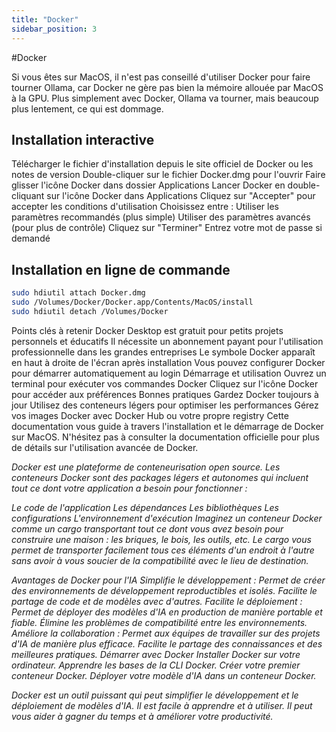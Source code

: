 ```yaml
---
title: "Docker"
sidebar_position: 3
---
```


#Docker

Si vous êtes sur MacOS, il n'est pas conseillé d'utiliser Docker pour faire tourner Ollama, car Docker ne gère pas bien la mémoire allouée par MacOS à la GPU. Plus simplement avec Docker, Ollama va tourner, mais beaucoup plus lentement, ce qui est dommage.

## Installation interactive
Télécharger le fichier d'installation depuis le site officiel de Docker ou les notes de version
Double-cliquer sur le fichier Docker.dmg pour l'ouvrir
Faire glisser l'icône Docker dans dossier Applications
Lancer Docker en double-cliquant sur l'icône Docker dans Applications
Cliquez sur "Accepter" pour accepter les conditions d'utilisation
Choisissez entre :
Utiliser les paramètres recommandés (plus simple)
Utiliser des paramètres avancés (pour plus de contrôle)
Cliquez sur "Terminer"
Entrez votre mot de passe si demandé

## Installation en ligne de commande

```bash
sudo hdiutil attach Docker.dmg
sudo /Volumes/Docker/Docker.app/Contents/MacOS/install
sudo hdiutil detach /Volumes/Docker
```
Points clés à retenir
Docker Desktop est gratuit pour petits projets personnels et éducatifs
Il nécessite un abonnement payant pour l'utilisation professionnelle dans les grandes entreprises
Le symbole Docker apparaît en haut à droite de l'écran après installation
Vous pouvez configurer Docker pour démarrer automatiquement au login
Démarrage et utilisation
Ouvrez un terminal pour exécuter vos commandes Docker
Cliquez sur l'icône Docker pour accéder aux préférences
Bonnes pratiques
Gardez Docker toujours à jour
Utilisez des conteneurs légers pour optimiser les performances
Gérez vos images Docker avec Docker Hub ou votre propre registry
Cette documentation vous guide à travers l'installation et le démarrage de Docker sur MacOS. N'hésitez pas à consulter la documentation officielle pour plus de détails sur l'utilisation avancée de Docker.


*Docker est une plateforme de conteneurisation open source. Les conteneurs Docker sont des packages légers et autonomes qui incluent tout ce dont votre application a besoin pour fonctionner :*

*Le code de l'application
Les dépendances
Les bibliothèques
Les configurations
L'environnement d'exécution
Imaginez un conteneur Docker comme un cargo transportant tout ce dont vous avez besoin pour construire une maison : les briques, le bois, les outils, etc. Le cargo vous permet de transporter facilement tous ces éléments d'un endroit à l'autre sans avoir à vous soucier de la compatibilité avec le lieu de destination.*

*Avantages de Docker pour l'IA
Simplifie le développement :
Permet de créer des environnements de développement reproductibles et isolés.
Facilite le partage de code et de modèles avec d'autres.
Facilite le déploiement :
Permet de déployer des modèles d'IA en production de manière portable et fiable.
Élimine les problèmes de compatibilité entre les environnements.
Améliore la collaboration :
Permet aux équipes de travailler sur des projets d'IA de manière plus efficace.
Facilite le partage des connaissances et des meilleures pratiques.
Démarrer avec Docker
Installer Docker sur votre ordinateur.
Apprendre les bases de la CLI Docker.
Créer votre premier conteneur Docker.
Déployer votre modèle d'IA dans un conteneur Docker.*

*Docker est un outil puissant qui peut simplifier le développement et le déploiement de modèles d'IA. Il est facile à apprendre et à utiliser. Il peut vous aider à gagner du temps et à améliorer votre productivité.*
